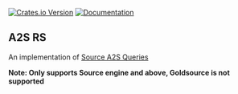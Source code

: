 [![Crates.io Version](https://img.shields.io/crates/v/a2s.svg)](https://crates.io/crates/a2s/)
[![Documentation](https://docs.rs/a2s/badge.svg)](https://docs.rs/a2s/)

## A2S RS

An implementation of [Source A2S Queries](https://developer.valvesoftware.com/wiki/Server_queries)

**Note: Only supports Source engine and above, Goldsource is not supported**
